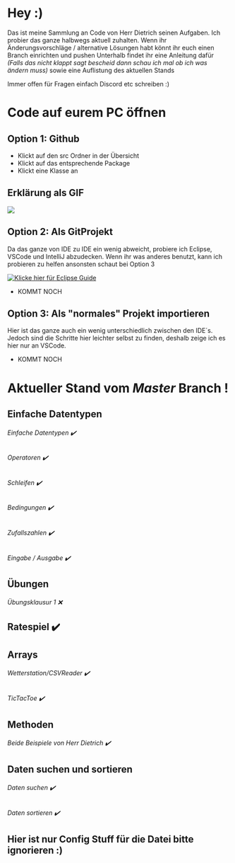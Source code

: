 # Hey :)

Das ist meine Sammlung an Code von Herr Dietrich seinen Aufgaben.
Ich probier das ganze halbwegs aktuell zuhalten.
Wenn ihr Änderungsvorschläge / alternative Lösungen habt könnt ihr euch einen Branch einrichten und pushen 
Unterhalb findet ihr eine Anleitung dafür *(Falls das nicht klappt sagt bescheid dann schau ich mal ob ich was ändern muss)* 
sowie eine Auflistung des aktuellen Stands

Immer offen für Fragen einfach Discord etc schreiben :)



# Code auf eurem PC öffnen
## Option 1: Github
- Klickt auf den src Ordner in der Übersicht
- Klickt auf das entsprechende Package
- Klickt eine Klasse an
## Erklärung als GIF
![](https://github.com/HitoHitoNika/Lernfeld_Fuenf_Aufgaben/blob/master/misc/Guide%201.gif)

## Option 2: Als GitProjekt 
Da das ganze von IDE zu IDE ein wenig abweicht, probiere ich Eclipse, VSCode und IntelliJ abzudecken.
Wenn ihr was anderes benutzt, kann ich probieren zu helfen ansonsten schaut bei Option 3

[![Klicke hier für Eclipse Guide][eclipse_logo]](https://github.com/HitoHitoNika/Lernfeld_Fuenf_Aufgaben/blob/master/ECLIPSE.md)


- KOMMT NOCH

## Option 3: Als "normales" Projekt importieren
Hier ist das ganze auch ein wenig unterschiedlich zwischen den IDE´s.
Jedoch sind die Schritte hier leichter selbst zu finden, deshalb zeige ich es hier nur an VSCode.


- KOMMT NOCH


# Aktueller Stand vom *Master* Branch !

## Einfache Datentypen
###### Einfache Datentypen                 ✔️
######        Operatoren                   ✔️
######        Schleifen                    ✔️
######        Bedingungen                  ✔️
######        Zufallszahlen                ✔️
######        Eingabe / Ausgabe            ✔️ 

## Übungen
######  Übungsklausur 1                    ❌

## Ratespiel                               ✔️

##  Arrays
###### Wetterstation/CSVReader             ✔️
###### TicTacToe                           ✔️

## Methoden
###### Beide Beispiele von Herr Dietrich   ✔️

## Daten suchen und sortieren
###### Daten suchen                        ✔️
###### Daten sortieren                     ✔️

## Hier ist nur Config Stuff für die Datei bitte ignorieren :)
[eclipse_logo]: https://www.google.com/url?sa=i&url=https%3A%2F%2Fwww.pngwing.com%2Fen%2Ffree-png-zffxh&psig=AOvVaw0aZhFmw6DsxvCVKBrX3U31&ust=1678569268813000&source=images&cd=vfe&ved=0CBAQjRxqFwoTCJje7fKj0v0CFQAAAAAdAAAAABAJ